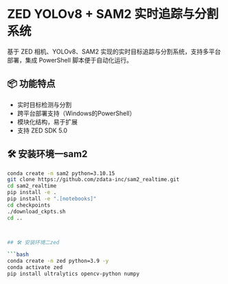 # ZED YOLOv8 + SAM2 实时追踪与分割系统

基于 ZED 相机、YOLOv8、SAM2 实现的实时目标追踪与分割系统，支持多平台部署，集成 PowerShell 脚本便于自动化运行。

## 📦 功能特点
- 实时目标检测与分割
- 跨平台部署支持（Windows的PowerShell）
- 模块化结构，易于扩展
- 支持 ZED SDK 5.0

## 🛠️ 安装环境一sam2

```bash
conda create -n sam2 python=3.10.15
git clone https://github.com/zdata-inc/sam2_realtime.git
cd sam2_realtime
pip install -e .
pip install -e ".[notebooks]"
cd checkpoints
./download_ckpts.sh
cd ..



## 🛠️ 安装环境二zed

```bash
conda create -n zed python=3.9 -y
conda activate zed
pip install ultralytics opencv-python numpy


